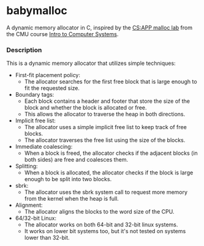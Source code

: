 # babymalloc
A dynamic memory allocator in C, inspired by the [CS:APP malloc lab](http://csapp.cs.cmu.edu/3e/labs.html) from the CMU course [Intro to Computer Systems](https://www.cs.cmu.edu/afs/cs/academic/class/15213-f15/www/schedule.html).

### Description
This is a dynamic memory allocator that utilizes simple techniques:
- First-fit placement policy:
  - The allocator searches for the first free block that is large enough to fit the requested size.
- Boundary tags:
  - Each block contains a header and footer that store the size of the block and whether the block is allocated or free.
  - This allows the allocator to traverse the heap in both directions.
- Implicit free list:
  - The allocator uses a simple implicit free list to keep track of free blocks.
  - The allocator traverses the free list using the size of the blocks.
- Immediate coalescing:
  - When a block is freed, the allocator checks if the adjacent blocks (in both sides) are free and coalesces them.
- Splitting:
  - When a block is allocated, the allocator checks if the block is large enough to be split into two blocks.
- sbrk:
  - The allocator uses the sbrk system call to request more memory from the kernel when the heap is full.
- Alignment:
  - The allocator aligns the blocks to the word size of the CPU.
- 64/32-bit Linux:
  - The allocator works on both 64-bit and 32-bit linux systems.
  - It works on lower bit systems too, but it's not tested on systems lower than 32-bit.
